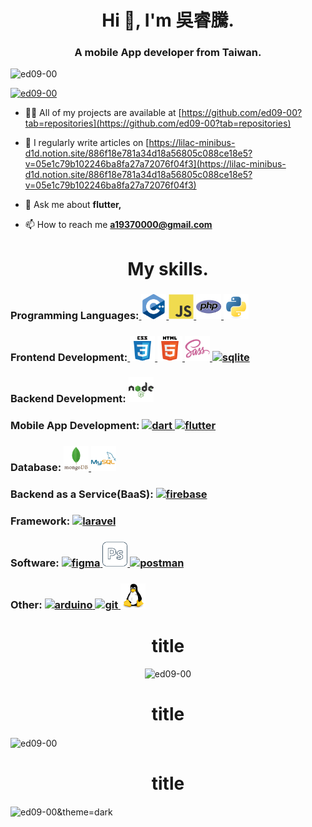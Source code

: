 <h1 align="center">Hi 👋, I'm 吳睿騰.</h1>
<h3 align="center">A mobile App developer from Taiwan.</h3>

<p align="left"> <img src="https://komarev.com/ghpvc/?username=ed09-00&label=Profile%20views&color=0e75b6&style=flat" alt="ed09-00" /> </p>

<p align="left"> <a href="https://github.com/ryo-ma/github-profile-trophy"><img src="https://github-profile-trophy.vercel.app/?username=ed09-00" alt="ed09-00" /></a> </p>

- 👨‍💻 All of my projects are available at [https://github.com/ed09-00?tab=repositories](https://github.com/ed09-00?tab=repositories)

- 📝 I regularly write articles on [https://lilac-minibus-d1d.notion.site/886f18e781a34d18a56805c088ce18e5?v=05e1c79b102246ba8fa27a72076f04f3](https://lilac-minibus-d1d.notion.site/886f18e781a34d18a56805c088ce18e5?v=05e1c79b102246ba8fa27a72076f04f3)

- 💬 Ask me about **flutter,**

- 📫 How to reach me **a19370000@gmail.com**



<h1 align="center">My skills.</h1>

<div>
<h3 >Programming Languages:<a href="https://www.w3schools.com/cpp/" target="_blank" rel="noreferrer"> <img src="https://raw.githubusercontent.com/devicons/devicon/master/icons/cplusplus/cplusplus-original.svg" alt="cplusplus" width="40" height="40"/> </a> <a href="https://developer.mozilla.org/en-US/docs/Web/JavaScript" target="_blank" rel="noreferrer"> <img src="https://raw.githubusercontent.com/devicons/devicon/master/icons/javascript/javascript-original.svg" alt="javascript" width="40" height="40"/> </a> <a href="https://www.php.net" target="_blank" rel="noreferrer"> <img src="https://raw.githubusercontent.com/devicons/devicon/master/icons/php/php-original.svg" alt="php" width="40" height="40"/> </a><a href="https://www.python.org" target="_blank" rel="noreferrer"> <img src="https://raw.githubusercontent.com/devicons/devicon/master/icons/python/python-original.svg" alt="python" width="40" height="40"/> </a></h3>
</div>

<div>
<h3>Frontend Development:<a href="https://www.w3schools.com/css/" target="_blank" rel="noreferrer"> <img src="https://raw.githubusercontent.com/devicons/devicon/master/icons/css3/css3-original-wordmark.svg" alt="css3" width="40" height="40"/> </a> <a href="https://www.w3.org/html/" target="_blank" rel="noreferrer"> <img src="https://raw.githubusercontent.com/devicons/devicon/master/icons/html5/html5-original-wordmark.svg" alt="html5" width="40" height="40"/> </a> <a href="https://sass-lang.com" target="_blank" rel="noreferrer"> <img src="https://raw.githubusercontent.com/devicons/devicon/master/icons/sass/sass-original.svg" alt="sass" width="40" height="40"/> </a><a href="https://www.sqlite.org/" target="_blank" rel="noreferrer"> <img src="https://www.vectorlogo.zone/logos/sqlite/sqlite-icon.svg" alt="sqlite" width="40" height="40"/> </a></h3>
</div>

<div>
<h3>Backend Development:
  <a href="https://nodejs.org" target="_blank" rel="noreferrer"> <img src="https://raw.githubusercontent.com/devicons/devicon/master/icons/nodejs/nodejs-original-wordmark.svg" alt="nodejs" width="40" height="40"/> </a></h3>
</div>

<div >
<h3>Mobile App Development:
  <a href="https://dart.dev" target="_blank" rel="noreferrer"> <img src="https://www.vectorlogo.zone/logos/dartlang/dartlang-icon.svg" alt="dart" width="40" height="40"/> </a> <a href="https://flutter.dev" target="_blank" rel="noreferrer"> <img src="https://www.vectorlogo.zone/logos/flutterio/flutterio-icon.svg" alt="flutter" width="40" height="40"/> </a></h3>
</div>


<div >
<h3>Database:
   <a href="https://www.mongodb.com/" target="_blank" rel="noreferrer"> <img src="https://raw.githubusercontent.com/devicons/devicon/master/icons/mongodb/mongodb-original-wordmark.svg" alt="mongodb" width="40" height="40"/> </a> <a href="https://www.mysql.com/" target="_blank" rel="noreferrer"> <img src="https://raw.githubusercontent.com/devicons/devicon/master/icons/mysql/mysql-original-wordmark.svg" alt="mysql" width="40" height="40"/> </a></h3>
</div>

<div>
<h3>Backend as a Service(BaaS):
  <a href="https://firebase.google.com/" target="_blank" rel="noreferrer"> <img src="https://www.vectorlogo.zone/logos/firebase/firebase-icon.svg" alt="firebase" width="40" height="40"/> </a> </h3>
</div>
  
<div>
<h3>Framework:
  <a href="https://laravel.com/" target="_blank" rel="noreferrer"> <img src="https://github.com/laravel/art/blob/master/laravel-logo.png" alt="laravel" width="40" height="40"/> </a></h3>
</div>

<div >
<h3>Software:
   <a href="https://www.figma.com/" target="_blank" rel="noreferrer"> <img src="https://www.vectorlogo.zone/logos/figma/figma-icon.svg" alt="figma" width="40" height="40"/> </a><a href="https://www.photoshop.com/en" target="_blank" rel="noreferrer"> <img src="https://raw.githubusercontent.com/devicons/devicon/master/icons/photoshop/photoshop-line.svg" alt="photoshop" width="40" height="40"/> </a> <a href="https://postman.com" target="_blank" rel="noreferrer"> <img src="https://www.vectorlogo.zone/logos/getpostman/getpostman-icon.svg" alt="postman" width="40" height="40"/> </a></h3>
</div>

<div >
<h3>Other:
  <a href="https://www.arduino.cc/" target="_blank" rel="noreferrer"> <img src="https://cdn.worldvectorlogo.com/logos/arduino-1.svg" alt="arduino" width="40" height="40"/> </a><a href="https://git-scm.com/" target="_blank" rel="noreferrer"> <img src="https://www.vectorlogo.zone/logos/git-scm/git-scm-icon.svg" alt="git" width="40" height="40"/> </a> <a href="https://www.linux.org/" target="_blank" rel="noreferrer"> <img src="https://raw.githubusercontent.com/devicons/devicon/master/icons/linux/linux-original.svg" alt="linux" width="40" height="40"/> </a></h3>
</div>

<h1 align="center">title</h1>
<div>
  <center><img  src="https://github-readme-stats.vercel.app/api/top-langs?username=ed09-00&show_icons=true&locale=en&layout=compact&theme=dark" alt="ed09-00" /></center>
</div>

<h1 align="center">title</h1>
<div>
  <img align="center" src="https://github-readme-stats.vercel.app/api?username=ed09-00&show_icons=true&locale=en&theme=dark" alt="ed09-00" />
</div>

<h1 align="center">title</h1>
<div>
  <img align="center" src="https://github-readme-streak-stats.herokuapp.com/?user=ed09-00&" alt="ed09-00&theme=dark" />
</div>
